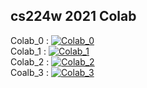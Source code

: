 ## cs224w 2021 Colab
Colab_0 : [![Colab_0](https://colab.research.google.com/assets/colab-badge.svg)](https://github.com/hybyun0121/gnn/blob/main/cs224w/CS224W-Colab_0.ipynb)  
Colab_1 : [![Colab_1](https://colab.research.google.com/assets/colab-badge.svg)](https://github.com/hybyun0121/gnn/blob/main/cs224w/CS224W-Colab_1.ipynb)  
Colab_2 : [![Colab_2](https://colab.research.google.com/assets/colab-badge.svg)](https://github.com/hybyun0121/gnn/blob/main/cs224w/CS224W-Colab_2.ipynb)  
Coalb_3 : [![Colab_3](https://colab.research.google.com/assets/colab-badge.svg)](https://github.com/hybyun0121/gnn/blob/main/cs224w/CS224W-Colab_3.ipynb)  

